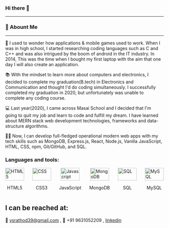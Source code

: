 ### Hi there 👋
---

<!--
**vsrathod39/vsrathod39** is a ✨ _special_ ✨ repository because its `README.md` (this file) appears on your GitHub profile.

Here are some ideas to get you started:

- 🔭 I’m currently working on ...
- 🌱 I’m currently learning ...
- 👯 I’m looking to collaborate on ...
- 🤔 I’m looking for help with ...
- 💬 Ask me about ...
- 📫 How to reach me: ...
- 😄 Pronouns: ...
- ⚡ Fun fact: ...
-->
### 🚀 Abount Me
---

🤔 I used to wonder how applications & mobile games used to work. When I was in high school, I started researching coding languages such as C and C++ and was also intrigued by the boom of android in the IT industry. In 2014, This was the time when I bought my first laptop with the aim that one day I will also create an application.

📚 With the mindset to learn more about computers and electronics, I decided to complete my graduation(B.tech) in Electronics and Communication and thought I'd do coding simultaneously. I successfully completed my graduation in 2020, but unfortunately was unable to complete any coding course.

💻 Last year(2020), I came across Masai School and I decided that I'm going to quit my job and learn to code and fulfill my dream. I have learned about MERN stack web development technologies, frameworks and data-structure algorithms.

🐱‍💻 Now, I can develop full-fledged operational modern web apps with my tech skills such as MongoDB, Express.js, React, Node.js, Vanilla JavaScript, HTML, CSS, npm, Git/GitHub, and SQL.

### Languages and tools:
<div
      style="display: flex; align-items: center; justify-content: space-between; flex-direction: row;"
    >
      <div style="display: flex; align-items: center; flex-direction: column;">
        <img
          src="https://vikas.vercel.app/assets/img/html5-300x300.jpg"
          width="60"
          height="40"
          alt="HTML5"
        />
        <p>HTML5</p>
      </div>
      <div style="display: flex; align-items: center; flex-direction: column;">
        <img
          src="https://vikas.vercel.app/assets/img/css3-300x300.jpg"
          width="60"
          height="40"
          alt="CSS"
        />
        <p>CSS3</p>
      </div>
      <div style="display: flex; align-items: center; flex-direction: column;">
        <img
          src="https://vikas.vercel.app/assets/img/javascript_logo.png"
          width="60"
          height="40"
          alt="Javascript"
        />
        <p>JavaScript</p>
      </div>
      <div style="display: flex; align-items: center; flex-direction: column;">
        <img
          src="https://vikas.vercel.app/assets/img/mongodb_logo.jpg"
          width="60"
          height="40"
          alt="MongoDB"
        />
        <p>MongoDB</p>
      </div>
      <div style="display: flex; align-items: center; flex-direction: column;">
        <img
          src="https://vikas.vercel.app/assets/img/sql_logo.jpg"
          width="60"
          height="40"
          alt="SQL"
        />
        <p>SQL</p>
      </div>
      <div style="display: flex; align-items: center; flex-direction: column;">
        <img
          src="https://vikas.vercel.app/assets/img/mysql-logo-1-300x300.jpg"
          width="60"
          height="40"
          alt="MySQL"
        />
        <p>MySQL</p>
      </div>
    </div>

I can be reached at:
---

📧 vsrathod39@gmail.com , 📲 +91 9631052209 , [linkedin](https://www.linkedin.com/in/vikas-kumar39/)
<!-- ![linkedin](https://img.shields.io/badge/Linkedin-000000?style=for-the-badge&logo=Linkedin&logoColor=white) -->
